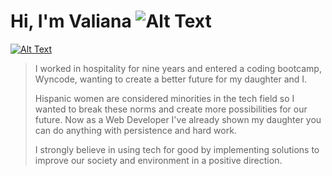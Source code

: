 # Hi, I'm **Valiana** ![Alt Text](https://emojipedia-us.s3.dualstack.us-west-1.amazonaws.com/thumbs/160/emojidex/112/female-technologist-type-3_1f469-1f3fc-200d-1f4bb.png)

[![Alt Text](https://www.valianajosic.com/static/media/compwide1.6551faff.jpeg)](https://www.valianajosic.com/)

>I worked in hospitality for nine years and entered a coding bootcamp, Wyncode, wanting to create a better future for my daughter and I.
>
>Hispanic women are considered minorities in the tech field so I wanted to break these norms and create more possibilities for our future. Now as a Web Developer I've already shown my daughter you can do anything with persistence and hard work.
>
>I strongly believe in using tech for good by implementing solutions to improve our society and environment in a positive direction.
